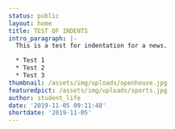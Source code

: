 ```yaml
---
status: public
layout: home
title: TEST OF INDENTS
intro_paragraph: |-
  This is a test for indentation for a news.

  * Test 1
  * Test 2
  * Test 3
thumbnail: /assets/img/uploads/openhouse.jpg
featuredpict: /assets/img/uploads/sports.jpg
author: student_life
date: '2019-11-05 09:11:48'
shortdate: '2019-11-05'
---
```


